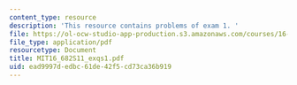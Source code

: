 ```yaml
---
content_type: resource
description: 'This resource contains problems of exam 1. '
file: https://ol-ocw-studio-app-production.s3.amazonaws.com/courses/16-682-technology-in-transportation-spring-2011/ead9997dedbc61de42f5cd73ca36b919_MIT16_682S11_exqs1.pdf
file_type: application/pdf
resourcetype: Document
title: MIT16_682S11_exqs1.pdf
uid: ead9997d-edbc-61de-42f5-cd73ca36b919
---
```

